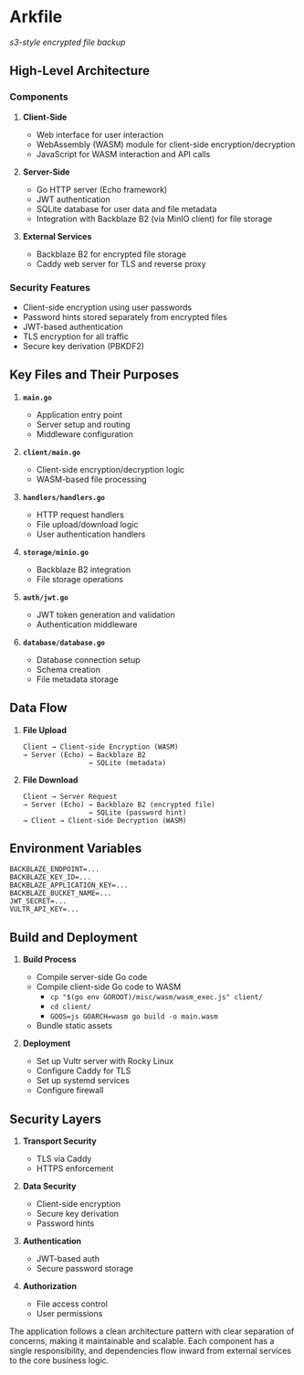# Arkfile

*s3-style encrypted file backup*

## High-Level Architecture

### Components

1. **Client-Side**
   - Web interface for user interaction
   - WebAssembly (WASM) module for client-side encryption/decryption
   - JavaScript for WASM interaction and API calls

2. **Server-Side**
   - Go HTTP server (Echo framework)
   - JWT authentication
   - SQLite database for user data and file metadata
   - Integration with Backblaze B2 (via MinIO client) for file storage

3. **External Services**
   - Backblaze B2 for encrypted file storage
   - Caddy web server for TLS and reverse proxy

### Security Features

- Client-side encryption using user passwords
- Password hints stored separately from encrypted files
- JWT-based authentication
- TLS encryption for all traffic
- Secure key derivation (PBKDF2)

## Key Files and Their Purposes

1. **`main.go`**
   - Application entry point
   - Server setup and routing
   - Middleware configuration

2. **`client/main.go`**
   - Client-side encryption/decryption logic
   - WASM-based file processing

3. **`handlers/handlers.go`**
   - HTTP request handlers
   - File upload/download logic
   - User authentication handlers

4. **`storage/minio.go`**
   - Backblaze B2 integration
   - File storage operations

5. **`auth/jwt.go`**
   - JWT token generation and validation
   - Authentication middleware

6. **`database/database.go`**
   - Database connection setup
   - Schema creation
   - File metadata storage

## Data Flow

1. **File Upload**
   ```
   Client → Client-side Encryption (WASM)
   → Server (Echo) → Backblaze B2
                   → SQLite (metadata)
   ```

2. **File Download**
   ```
   Client → Server Request
   → Server (Echo) → Backblaze B2 (encrypted file)
                   → SQLite (password hint)
   → Client → Client-side Decryption (WASM)
   ```

## Environment Variables
```
BACKBLAZE_ENDPOINT=...
BACKBLAZE_KEY_ID=...
BACKBLAZE_APPLICATION_KEY=...
BACKBLAZE_BUCKET_NAME=...
JWT_SECRET=...
VULTR_API_KEY=...
```

## Build and Deployment

1. **Build Process**
   - Compile server-side Go code
   - Compile client-side Go code to WASM
     - `cp "$(go env GOROOT)/misc/wasm/wasm_exec.js" client/`
     - `cd client/`
     - `GOOS=js GOARCH=wasm go build -o main.wasm`
   - Bundle static assets

2. **Deployment**
   - Set up Vultr server with Rocky Linux
   - Configure Caddy for TLS
   - Set up systemd services
   - Configure firewall

## Security Layers

1. **Transport Security**
   - TLS via Caddy
   - HTTPS enforcement

2. **Data Security**
   - Client-side encryption
   - Secure key derivation
   - Password hints

3. **Authentication**
   - JWT-based auth
   - Secure password storage

4. **Authorization**
   - File access control
   - User permissions

The application follows a clean architecture pattern with clear separation of concerns, making it maintainable and scalable. Each component has a single responsibility, and dependencies flow inward from external services to the core business logic.
